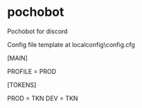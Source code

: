 # pochobot
Pochobot for discord

Config file template at localconfig\config.cfg

[MAIN]

PROFILE = PROD

[TOKENS]

PROD = TKN
DEV = TKN